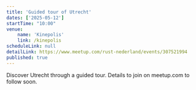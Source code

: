 ```yaml
---
title: 'Guided tour of Utrecht'
dates: ['2025-05-12']
startTime: "10:00"
venue: 
    name: 'Kinepolis'
    link: /kinepolis
scheduleLink: null
detailLink: https://www.meetup.com/rust-nederland/events/307521994
published: true
---
```


Discover Utrecht through a guided tour. Details to join on meetup.com to follow soon.